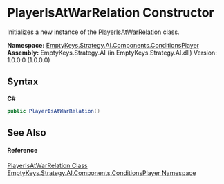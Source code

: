 # PlayerIsAtWarRelation Constructor 
 

Initializes a new instance of the <a href="T_EmptyKeys_Strategy_AI_Components_ConditionsPlayer_PlayerIsAtWarRelation">PlayerIsAtWarRelation</a> class.

**Namespace:**&nbsp;<a href="N_EmptyKeys_Strategy_AI_Components_ConditionsPlayer">EmptyKeys.Strategy.AI.Components.ConditionsPlayer</a><br />**Assembly:**&nbsp;EmptyKeys.Strategy.AI (in EmptyKeys.Strategy.AI.dll) Version: 1.0.0.0 (1.0.0.0)

## Syntax

**C#**<br />
``` C#
public PlayerIsAtWarRelation()
```


## See Also


#### Reference
<a href="T_EmptyKeys_Strategy_AI_Components_ConditionsPlayer_PlayerIsAtWarRelation">PlayerIsAtWarRelation Class</a><br /><a href="N_EmptyKeys_Strategy_AI_Components_ConditionsPlayer">EmptyKeys.Strategy.AI.Components.ConditionsPlayer Namespace</a><br />